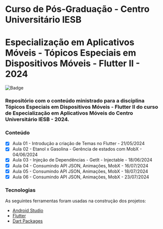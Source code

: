 # Curso de Pós-Graduação - Centro Universitário IESB
# Especialização em Aplicativos Móveis - Tópicos Especiais em Dispositivos Móveis - Flutter II - 2024

![Badge](https://img.shields.io/badge/Marcos%20Dias%20Vendramini-Flutter-blue)

### Repositório com o conteúdo ministrado para a disciplina Tópicos Especiais em Dispositivos Móveis - Flutter II do curso de Especialização em Aplicativos Móveis do Centro Universitário IESB - 2024.

### Conteúdo

- [x] Aula 01 - Introdução a criação de Temas no Flutter - 21/05/2024
- [x] Aula 02 - Etanol x Gasolina - Gerência de estados com MobX - 04/06/2024
- [x] Aula 03 - Injeção de Dependências - GetIt - Injectable - 18/06/2024
- [x] Aula 04 - Consumindo API JSON, Animações, MobX - 16/07/2024
- [x] Aula 05 - Consumindo API JSON, Animações, MobX - 18/07/2024
- [x] Aula 06 - Consumindo API JSON, Animações, MobX - 23/07/2024

### Tecnologias

As seguintes ferramentas foram usadas na construção dos projetos:

- [Android Studio](https://developer.android.com/studio)
- [Flutter](https://flutter.dev/)
- [Dart Packages](https://pub.dev/)
